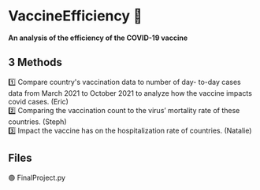 # VaccineEfficiency :syringe:
**An analysis of the efficiency of the COVID-19 vaccine**

## 3 Methods
:one: Compare country's vaccination data to number of day- to-day cases data from March 2021 to October 2021 to analyze how the vaccine impacts covid cases. (Eric)<br />
:two: Comparing the vaccination count to the virus’ mortality rate of these countries. (Steph)<br />
:three: Impact the vaccine has on the hospitalization rate of countries. (Natalie)<br />


## Files
:green_circle: FinalProject.py 

